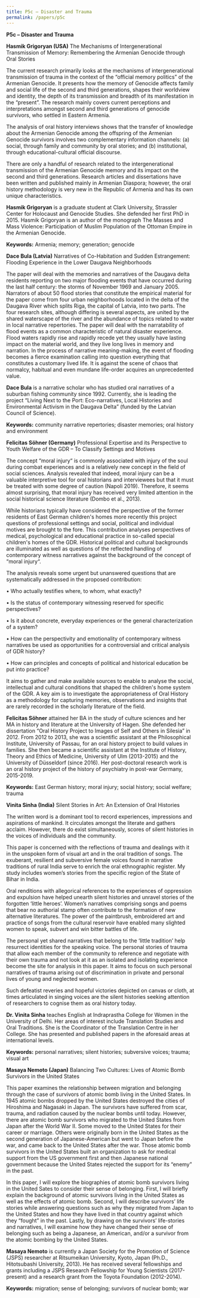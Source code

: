 ```yaml
---
title: P5c – Disaster and Trauma
permalink: /papers/p5c
---
```

<b>P5c – Disaster and Trauma

Hasmik Grigoryan (USA)</b> The Mechanisms of Intergenerational Transmission of Memory: Remembering the Armenian Genocide through Oral Stories

The current research primarily looks at the mechanisms of intergenerational transmission of trauma in the context of the “official memory politics” of the Armenian Genocide. It presents how the memory of Genocide affects family and social life of the second and third generations, shapes their worldview and identity, the depth of its transmission and breadth of its manifestation in the “present”. The research mainly covers current perceptions and interpretations amongst second and third generations of genocide survivors, who settled in Eastern Armenia. 

The analysis of oral history interviews shows that the transfer of knowledge about the Armenian Genocide among the offspring of the Armenian Genocide survivors involves two complementary information channels: (a) social, through family and community by oral stories; and (b) institutional, through educational-cultural official discourse. 

There are only a handful of research related to the intergenerational transmission of the Armenian Genocide memory and its impact on the second and third generations. Research articles and dissertations have been written and published mainly in Armenian Diaspora; however, the oral history methodology is very new in the Republic of Armenia and has its own unique characteristics.

<b>Hasmik Grigoryan</b> is a graduate student at Clark University, Strassler Center for Holocaust and Genocide Studies. She defended her first PhD in 2015. Hasmik Grigoryan is an author of the monograph The Masses and Mass Violence: Participation of Muslim Population of the Ottoman Empire in the Armenian Genocide.

<b>Keywords:</b> Armenia; memory; generation; genocide

<b>Dace Bula (Latvia)</b> Narratives of Co-Habitation and Sudden Estrangement: Flooding Experience in the Lower Daugava Neighborhoods

The paper will deal with the memories and narratives of the Daugava delta residents reporting on two major flooding events that have occurred during the last half century: the storms of November 1969 and January 2005. Narrators of about 50 flood stories that constitute the empirical material for the paper come from four urban neighborhoods located in the delta of the Daugava River which splits Riga, the capital of Latvia, into two parts. The four research sites, although differing is several aspects, are united by the shared waterscape of the river and the abundance of topics related to water in local narrative repertories. The paper will deal with the narratability of flood events as a common characteristic of natural disaster experience. Flood waters rapidly rise and rapidly recede yet they usually have lasting impact on the material world, and they live long lives in memory and narration. In the process of narrative meaning-making, the event of flooding becomes a fierce examination calling into question everything that constitutes a customary lived life. It is against the scene of chaos that normalcy, habitual and even mundane life-order acquires an unprecedented value.

<b>Dace Bula</b> is a narrative scholar who has studied oral narratives of a suburban fishing community since 1992. Currently, she is leading the project “Living Next to the Port: Eco-narratives, Local Histories and Environmental Activism in the Daugava Delta” (funded by the Latvian Council of Science).

<b>Keywords:</b> community narrative repertories; disaster memories; oral history and environment

<b>Felicitas Söhner (Germany)</b> Professional Expertise and its Perspective to Youth Welfare of the GDR – To Classify Settings and Motives

The concept “moral injury“ is commonly associated with injury of the soul during combat experiences and is a relatively new concept in the field of social sciences. Analysis revealed that indeed, moral injury can be a valuable interpretive tool for oral historians and interviewees but that it must be treated with some degree of caution (Napoli 2019). Therefore, it seems almost surprising, that moral injury has received very limited attention in the social historical science literature (Dombo et al., 2013).

While historians typically have considered the perspective of the former residents of East German children's homes more recently this project questions of professional settings and social, political and individual motives are brought to the fore. This contribution analyses perspectives of medical, psychological and educational practice in so-called special children's homes of the GDR. Historical political and cultural backgrounds are illuminated as well as questions of the reflected handling of contemporary witness narratives against the background of the concept of “moral injury“. 

The analysis reveals some urgent but unanswered questions that are systematically addressed in the proposed contribution:

•	Who actually testifies where, to whom, what exactly?

•	Is the status of contemporary witnessing reserved for specific perspectives?

•	Is it about concrete, everyday experiences or the general characterization of a system?

•	How can the perspectivity and emotionality of contemporary witness narratives be used as opportunities for a controversial and critical analysis of GDR history?

•	How can principles and concepts of political and historical education be put into practice?

It aims to gather and make available sources to enable to analyse the social, intellectual and cultural conditions that shaped the children's home system of the GDR. A key aim is to investigate the appropriateness of Oral History as a methodology for capturing memories, observations and insights that are rarely recorded in the scholarly literature of the field.

<b>Felicitas Söhner</b> attained her BA in the study of culture sciences and her MA in history and literature at the University of Hagen. She defended her dissertation “Oral History Project to Images of Self and Others in Silesia” in 2012. From 2012 to 2013, she was a scientific assistant at the Philosophical Institute, University of Passau, for an oral history project to build values in families. She then became a scientific assistant at the Institute of History, Theory and Ethics of Medicine, University of Ulm (2013-2015) and the University of Düsseldorf (since 2016). Her post-doctoral research work is an oral history project of the history of psychiatry in post-war Germany, 2015-2019. 

<b>Keywords:</b> East German history; moral injury; social history; social welfare; trauma

<b>Vinita Sinha (India)</b> Silent Stories in Art: An Extension of Oral Histories

The written word is a dominant tool to record experiences, impressions and aspirations of mankind. It circulates amongst the literate and gathers acclaim. However, there do exist simultaneously, scores of silent histories in the voices of individuals and the community.

This paper is concerned with the reflections of trauma and dealings with it in the unspoken form of visual art and in the oral tradition of songs. The exuberant, resilient and subversive female voices found in narrative traditions of rural India serve to enrich the oral ethnographic register. My study includes women’s stories from the specific region of the State of Bihar in India. 

Oral renditions with allegorical references to the experiences of oppression and expulsion have helped unearth silent histories and unravel stories of the forgotten ‘little heroes’. Women’s narratives comprising songs and poems that bear no authorial stamp often contribute to the formation of new alternative literatures. The power of the paintbrush, embroidered art and practice of songs from the cultural reservoir have enabled many slighted women to speak, subvert and win bitter battles of life.

The personal yet shared narratives that belong to the ‘little tradition’ help resurrect identities for the speaking voice. The personal stories of trauma that allow each member of the community to reference and negotiate with their own trauma and not look at it as an isolated and isolating experience become the site for analysis in this paper. It aims to focus on such personal narratives of trauma arising out of discrimination in private and personal lives of young and neglected women.

Such defeatist reveries and hopeful victories depicted on canvas or cloth, at times articulated in singing voices are the silent histories seeking attention of researchers to cognise them as oral history today.

<b>Dr. Vinita Sinha</b> teaches English at Indraprastha College for Women in the University of Delhi. Her areas of interest include Translation Studies and Oral Traditions. She is the Coordinator of the Translation Centre in her College. She has presented and published papers in the aforesaid areas at international levels.

<b>Keywords:</b> personal narratives; silent histories; subversive voices; trauma; visual art

<b>Masaya Nemoto (Japan)</b> Balancing Two Cultures: Lives of Atomic Bomb Survivors in the United States

This paper examines the relationship between migration and belonging through the case of survivors of atomic bomb living in the United States. In 1945 atomic bombs dropped by the United States destroyed the cities of Hiroshima and Nagasaki in Japan. The survivors have suffered from scar, trauma, and radiation caused by the nuclear bombs until today. However, there are atomic bomb survivors who migrated to the United States from Japan after the World War II. Some moved to the United States for their career or marriage. Others were originally born in the United States as the second generation of Japanese-American but went to Japan before the war, and came back to the United States after the war. Those atomic bomb survivors in the United States built an organization to ask for medical support from the US government first and then Japanese national government because the United States rejected the support for its “enemy” in the past. 

In this paper, I will explore the biographies of atomic bomb survivors living in the United Sates to consider their sense of belonging. First, I will briefly explain the background of atomic survivors living in the United States as well as the effects of atomic bomb. Second, I will describe survivors’ life stories while answering questions such as why they migrated from Japan to the United States and how they have lived in that country against which they “fought” in the past. Lastly, by drawing on the survivors’ life-stories and narratives, I will examine how they have changed their sense of belonging such as being a Japanese, an American, and/or a survivor from the atomic bombing by the United States.

<b>Masaya Nemoto</b> is currently a Japan Society for the Promotion of Science (JSPS) researcher at Ritsumeikan University, Kyoto, Japan (Ph.D., Hitotsubashi University, 2013). He has received several fellowships and grants including a JSPS Research Fellowship for Young Scientists (2017-present) and a research grant from the Toyota Foundation (2012-2014). 

<b>Keywords:</b> migration; sense of belonging; survivors of nuclear bomb; war